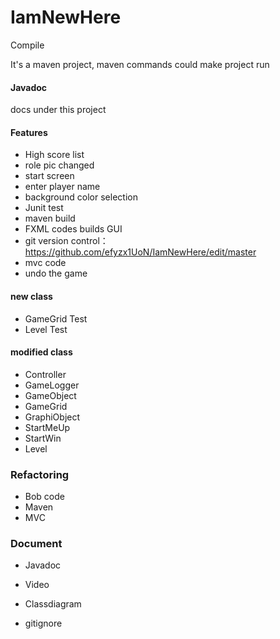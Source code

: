 # IamNewHere
 Compile

It's a maven project, maven commands could make project run

#### Javadoc

docs under this project

####   Features 

* High score list
* role pic changed 
* start screen
* enter player name 
* background  color selection 
* Junit test 
* maven build
* FXML codes builds GUI 
* git version control：https://github.com/efyzx1UoN/IamNewHere/edit/master
* mvc code
* undo the game

#### new class

* GameGrid Test
* Level Test

#### modified class

* Controller
* GameLogger
* GameObject
* GameGrid
* GraphiObject
* StartMeUp
* StartWin
* Level

### Refactoring

* Bob code 
* Maven
* MVC

### Document

* Javadoc

* Video

* Classdiagram

* gitignore

